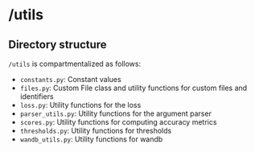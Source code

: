 # /utils

## Directory structure

`/utils` is compartmentalized as follows:

- `constants.py`: Constant values
- `files.py`: Custom File class and utility functions for custom files and identifiers
- `loss.py`: Utility functions for the loss
- `parser_utils.py`: Utility functions for the argument parser
- `scores.py`: Utility functions for computing accuracy metrics
- `thresholds.py`: Utility functions for thresholds
- `wandb_utils.py`: Utility functions for wandb